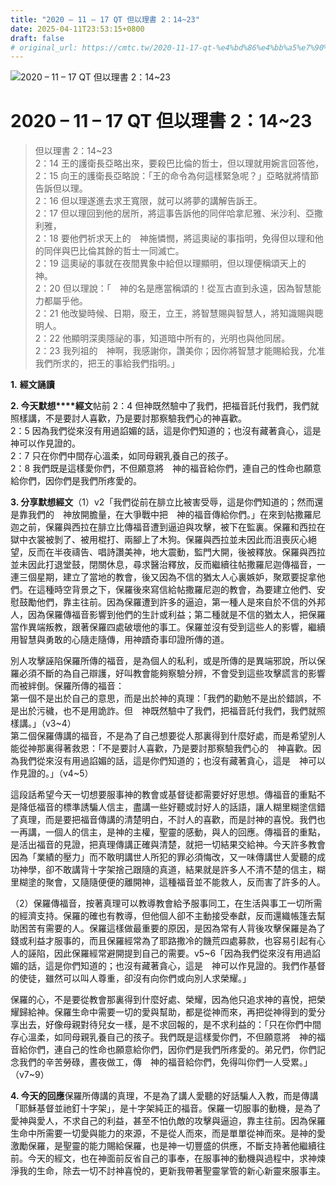 ```yaml
---
title: "2020 – 11 – 17 QT 但以理書 2：14~23"
date: 2025-04-11T23:53:15+0800
draft: false
# original_url: https://cmtc.tw/2020-11-17-qt-%e4%bd%86%e4%bb%a5%e7%90%86%e6%9b%b8-2%ef%bc%9a1423
---
```


![2020 – 11 – 17 QT 但以理書 2：14\~23](/images/qt.jpg   "2020 – 11 – 17 QT 但以理書 2：14\~23")

# 2020 – 11 – 17 QT 但以理書 2：14\~23

> 但以理書 2：14\~23  
> 2：14 王的護衛長亞略出來，要殺巴比倫的哲士，但以理就用婉言回答他，  
> 2：15 向王的護衛長亞略說：「王的命令為何這樣緊急呢？」亞略就將情節告訴但以理。  
> 2：16 但以理遂進去求王寬限，就可以將夢的講解告訴王。  
> 2：17 但以理回到他的居所，將這事告訴他的同伴哈拿尼雅、米沙利、亞撒利雅，  
> 2：18 要他們祈求天上的　神施憐憫，將這奧祕的事指明，免得但以理和他的同伴與巴比倫其餘的哲士一同滅亡。  
> 2：19 這奧祕的事就在夜間異象中給但以理顯明，但以理便稱頌天上的　神。  
> 2：20 但以理說：「　神的名是應當稱頌的！從亙古直到永遠，因為智慧能力都屬乎他。  
> 2：21 他改變時候、日期，廢王，立王，將智慧賜與智慧人，將知識賜與聰明人。  
> 2：22 他顯明深奧隱祕的事，知道暗中所有的，光明也與他同居。  
> 2：23 我列祖的　神啊，我感謝你，讚美你；因你將智慧才能賜給我，允准我們所求的，把王的事給我們指明。」

**1.** **經文誦讀**

**2. 今天默想****經文**帖前 2：4 但神既然驗中了我們，把福音託付我們，我們就照樣講，不是要討人喜歡，乃是要討那察驗我們心的神喜歡。  
2：5 因為我們從來沒有用過諂媚的話，這是你們知道的；也沒有藏著貪心，這是　神可以作見證的。  
2：7 只在你們中間存心溫柔，如同母親乳養自己的孩子。  
2：8 我們既是這樣愛你們，不但願意將　神的福音給你們，連自己的性命也願意給你們，因你們是我們所疼愛的。

**3. 分享默想經文**（1）v2「我們從前在腓立比被害受辱，這是你們知道的；然而還是靠我們的　神放開膽量，在大爭戰中把　神的福音傳給你們。」在來到帖撒羅尼迦之前，保羅與西拉在腓立比傳福音遭到逼迫與攻擊，被下在監裏。保羅和西拉在獄中衣裳被剝了、被用棍打、兩腳上了木狗。保羅與西拉並未因此而沮喪灰心絕望，反而在半夜禱告、唱詩讚美神，地大震動，監門大開，後被釋放。保羅與西拉並未因此打退堂鼓，閉關休息，尋求醫治釋放，反而繼續往帖撒羅尼迦傳福音，一連三個星期，建立了當地的教會，後又因為不信的猶太人心裏嫉妒，聚眾要捉拿他們。在這種時空背景之下，保羅後來寫信給帖撒羅尼迦的教會，為要建立他們、安慰鼓勵他們，靠主往前。因為保羅遭到許多的逼迫，第一種人是來自於不信的外邦人，因為保羅傳福音影響到他們的生計或利益；第二種就是不信的猶太人，把保羅當作異端叛教，跟著保羅四處破壞他的事工。保羅並沒有受到這些人的影響，繼續用智慧與勇敢的心隨走隨傳，用神蹟奇事印證所傳的道。

別人攻擊誣陷保羅所傳的福音，是為個人的私利，或是所傳的是異端邪說，所以保羅必須不斷的為自己辯護，好叫教會能夠察驗分辨，不會受到這些攻擊謊言的影響而被絆倒。保羅所傳的福音：  
第一個不是出於自己的意思，而是出於神的真理：「我們的勸勉不是出於錯誤，不是出於污穢，也不是用詭詐。但　神既然驗中了我們，把福音託付我們，我們就照樣講。」（v3\~4）  
第二個保羅傳講的福音，不是為了自己想要從人那裏得到什麼好處，而是希望別人能從神那裏得著救恩：「不是要討人喜歡，乃是要討那察驗我們心的　神喜歡。因為我們從來沒有用過諂媚的話，這是你們知道的；也沒有藏著貪心，這是　神可以作見證的。」（v4\~5）

這段話希望今天一切想要服事神的教會或基督徒都需要好好思想。傳福音的重點不是降低福音的標準誘騙人信主，盡講一些好聽或討好人的話語，讓人糊里糊塗信錯了真理，而是要把福音傳講的清楚明白，不討人的喜歡，而是討神的喜悅。我們也一再講，一個人的信主，是神的主權，聖靈的感動，與人的回應。傳福音的重點，是活出福音的見證，把真理傳講正確與清楚，就把一切結果交給神。今天許多教會因為「業績的壓力」而不敢明講世人所犯的罪必須悔改，又一味傳講世人愛聽的成功神學，卻不敢講背十字架捨己跟隨的真道，結果就是許多人不清不楚的信主，糊里糊塗的聚會，又隨隨便便的離開神，這種福音並不能救人，反而害了許多的人。

（2）保羅傳福音，按著真理可以教導教會給予服事同工，在生活與事工一切所需的經濟支持。保羅的確也有教導，但他個人卻不主動接受奉獻，反而還織帳篷去幫助困苦有需要的人。保羅這樣做最重要的原因，是因為常有人背後攻擊保羅是為了錢或利益才服事的，而且保羅經常為了耶路撒冷的饑荒四處募款，也容易引起有心人的誣陷，因此保羅經常避開提到自己的需要。v5\~6「因為我們從來沒有用過諂媚的話，這是你們知道的；也沒有藏著貪心，這是　神可以作見證的。我們作基督的使徒，雖然可以叫人尊重，卻沒有向你們或向別人求榮耀。」

保羅的心，不是要從教會那裏得到什麼好處、榮耀，因為他只追求神的喜悅，把榮耀歸給神。保羅生命中需要一切的愛與幫助，都是從神而來，再把從神得到的愛分享出去，好像母親對待兒女一樣，是不求回報的，是不求利益的：「只在你們中間存心溫柔，如同母親乳養自己的孩子。我們既是這樣愛你們，不但願意將　神的福音給你們，連自己的性命也願意給你們，因你們是我們所疼愛的。弟兄們，你們記念我們的辛苦勞碌，晝夜做工，傳　神的福音給你們，免得叫你們一人受累。」（v7\~9）

**4. 今天的回應**保羅所傳講的真理，不是為了講人愛聽的好話騙人入教，而是傳講「耶穌基督並祂釘十字架」，是十字架純正的福音。保羅一切服事的動機，是為了愛神與愛人，不求自己的利益，甚至不怕仇敵的攻擊與逼迫，靠主往前。因為保羅生命中所需要一切愛與能力的來源，不是從人而來，而是單單從神而來。是神的愛激勵保羅，是聖靈的能力賜給保羅，也是神一切豐盛的供應，不斷支持著他繼續往前。今天的經文，也在神面前反省自己的事奉，在服事神的動機與過程中，求神煉淨我的生命，除去一切不討神喜悅的，更新我帶著聖靈掌管的新心新靈來服事主。
